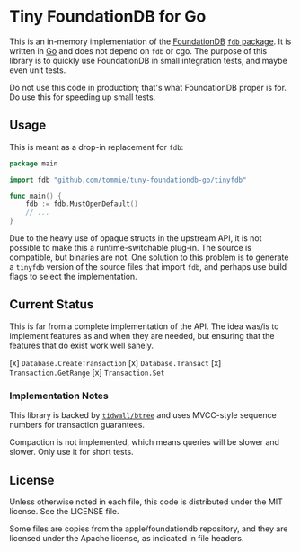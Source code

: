# Tiny FoundationDB for Go

This is an in-memory implementation of the
[FoundationDB](https://www.foundationdb.org/)
[`fdb` package](https://pkg.go.dev/github.com/apple/foundationdb/bindings/go/src/fdb). It
is written in [Go](https://go.dev/) and does not depend on `fdb` or
cgo. The purpose of this library is to quickly use FoundationDB in
small integration tests, and maybe even unit tests.

Do not use this code in production; that's what FoundationDB proper is
for. Do use this for speeding up small tests.

## Usage

This is meant as a drop-in replacement for `fdb`:

```go
package main

import fdb "github.com/tommie/tuny-foundationdb-go/tinyfdb"

func main() {
    fdb := fdb.MustOpenDefault()
    // ...
}
```

Due to the heavy use of opaque structs in the upstream API, it is not
possible to make this a runtime-switchable plug-in. The source is
compatible, but binaries are not. One solution to this problem is to
generate a `tinyfdb` version of the source files that import `fdb`,
and perhaps use build flags to select the implementation.

## Current Status

This is far from a complete implementation of the API. The idea was/is
to implement features as and when they are needed, but ensuring that
the features that do exist work well sanely.

[x] `Database.CreateTransaction`
[x] `Database.Transact`
[x] `Transaction.GetRange`
[x] `Transaction.Set`

### Implementation Notes

This library is backed by
[`tidwall/btree`](https://pkg.go.dev/github.com/tidwall/btree) and
uses MVCC-style sequence numbers for transaction guarantees.

Compaction is not implemented, which means queries will be slower and
slower. Only use it for short tests.

## License

Unless otherwise noted in each file, this code is distributed under
the MIT license. See the LICENSE file.

Some files are copies from the apple/foundationdb repository, and they
are licensed under the Apache license, as indicated in file headers.
